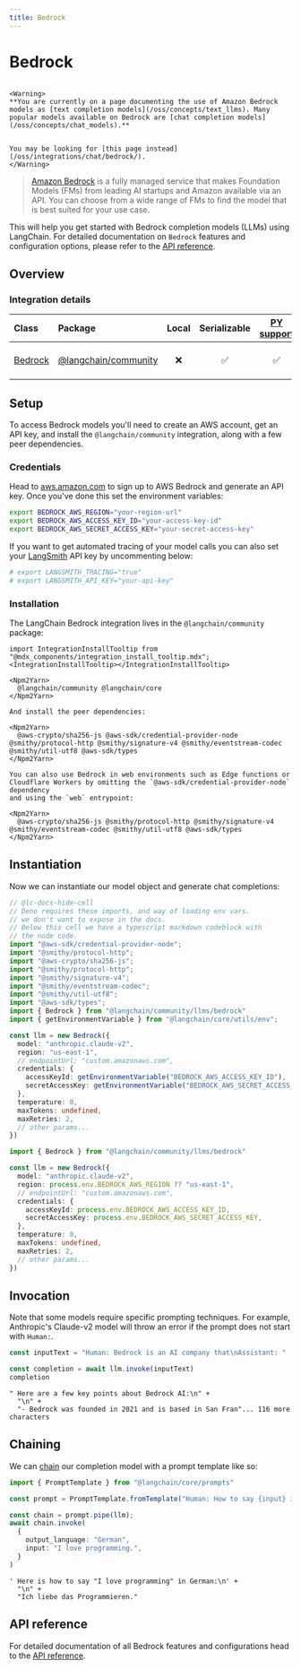 ```yaml
---
title: Bedrock
---
```


# Bedrock

```{=mdx}

<Warning>
**You are currently on a page documenting the use of Amazon Bedrock models as [text completion models](/oss/concepts/text_llms). Many popular models available on Bedrock are [chat completion models](/oss/concepts/chat_models).**


You may be looking for [this page instead](/oss/integrations/chat/bedrock/).
</Warning>

```

> [Amazon Bedrock](https://aws.amazon.com/bedrock/) is a fully managed service that makes Foundation Models (FMs)
> from leading AI startups and Amazon available via an API. You can choose from a wide range of FMs to find the model that is best suited for your use case.

This will help you get started with Bedrock completion models (LLMs) using LangChain. For detailed documentation on `Bedrock` features and configuration options, please refer to the [API reference](https://api.js.langchain.com/classes/langchain_community_llms_bedrock.Bedrock.html).

## Overview

### Integration details

| Class | Package | Local | Serializable | [PY support](https://python.langchain.com/docs/integrations/llms/bedrock) | Package downloads | Package latest |
| :--- | :--- | :---: | :---: |  :---: | :---: | :---: |
| [Bedrock](https://api.js.langchain.com/classes/langchain_community_llms_bedrock.Bedrock.html) | [@langchain/community](https://api.js.langchain.com/modules/langchain_community_llms_bedrock.html) | ❌ | ✅ | ✅ | ![NPM - Downloads](https://img.shields.io/npm/dm/@langchain/community?style=flat-square&label=%20&) | ![NPM - Version](https://img.shields.io/npm/v/@langchain/community?style=flat-square&label=%20&) |

## Setup

To access Bedrock models you'll need to create an AWS account, get an API key, and install the `@langchain/community` integration, along with a few peer dependencies.

### Credentials

Head to [aws.amazon.com](https://aws.amazon.com) to sign up to AWS Bedrock and generate an API key. Once you've done this set the environment variables:

```bash
export BEDROCK_AWS_REGION="your-region-url"
export BEDROCK_AWS_ACCESS_KEY_ID="your-access-key-id"
export BEDROCK_AWS_SECRET_ACCESS_KEY="your-secret-access-key"
```

If you want to get automated tracing of your model calls you can also set your [LangSmith](https://docs.smith.langchain.com/) API key by uncommenting below:

```bash
# export LANGSMITH_TRACING="true"
# export LANGSMITH_API_KEY="your-api-key"
```

### Installation

The LangChain Bedrock integration lives in the `@langchain/community` package:

```{=mdx}
import IntegrationInstallTooltip from "@mdx_components/integration_install_tooltip.mdx";
<IntegrationInstallTooltip></IntegrationInstallTooltip>

<Npm2Yarn>
  @langchain/community @langchain/core
</Npm2Yarn>

And install the peer dependencies:

<Npm2Yarn>
  @aws-crypto/sha256-js @aws-sdk/credential-provider-node @smithy/protocol-http @smithy/signature-v4 @smithy/eventstream-codec @smithy/util-utf8 @aws-sdk/types
</Npm2Yarn>

You can also use Bedrock in web environments such as Edge functions or Cloudflare Workers by omitting the `@aws-sdk/credential-provider-node` dependency
and using the `web` entrypoint:

<Npm2Yarn>
  @aws-crypto/sha256-js @smithy/protocol-http @smithy/signature-v4 @smithy/eventstream-codec @smithy/util-utf8 @aws-sdk/types
</Npm2Yarn>

```

## Instantiation

Now we can instantiate our model object and generate chat completions:

```typescript
// @lc-docs-hide-cell
// Deno requires these imports, and way of loading env vars.
// we don't want to expose in the docs.
// Below this cell we have a typescript markdown codeblock with
// the node code.
import "@aws-sdk/credential-provider-node";
import "@smithy/protocol-http";
import "@aws-crypto/sha256-js";
import "@smithy/protocol-http";
import "@smithy/signature-v4";
import "@smithy/eventstream-codec";
import "@smithy/util-utf8";
import "@aws-sdk/types";
import { Bedrock } from "@langchain/community/llms/bedrock"
import { getEnvironmentVariable } from "@langchain/core/utils/env";

const llm = new Bedrock({
  model: "anthropic.claude-v2",
  region: "us-east-1",
  // endpointUrl: "custom.amazonaws.com",
  credentials: {
    accessKeyId: getEnvironmentVariable("BEDROCK_AWS_ACCESS_KEY_ID"),
    secretAccessKey: getEnvironmentVariable("BEDROCK_AWS_SECRET_ACCESS_KEY"),
  },
  temperature: 0,
  maxTokens: undefined,
  maxRetries: 2,
  // other params...
})
```

```typescript
import { Bedrock } from "@langchain/community/llms/bedrock"

const llm = new Bedrock({
  model: "anthropic.claude-v2",
  region: process.env.BEDROCK_AWS_REGION ?? "us-east-1",
  // endpointUrl: "custom.amazonaws.com",
  credentials: {
    accessKeyId: process.env.BEDROCK_AWS_ACCESS_KEY_ID,
    secretAccessKey: process.env.BEDROCK_AWS_SECRET_ACCESS_KEY,
  },
  temperature: 0,
  maxTokens: undefined,
  maxRetries: 2,
  // other params...
})
```

## Invocation

Note that some models require specific prompting techniques. For example, Anthropic's Claude-v2 model will throw an error if
the prompt does not start with `Human:`.

```typescript
const inputText = "Human: Bedrock is an AI company that\nAssistant: "

const completion = await llm.invoke(inputText)
completion
```

```output
" Here are a few key points about Bedrock AI:\n" +
  "\n" +
  "- Bedrock was founded in 2021 and is based in San Fran"... 116 more characters
```

## Chaining

We can [chain](/oss/how-to/sequence/) our completion model with a prompt template like so:

```typescript
import { PromptTemplate } from "@langchain/core/prompts"

const prompt = PromptTemplate.fromTemplate("Human: How to say {input} in {output_language}:\nAssistant:")

const chain = prompt.pipe(llm);
await chain.invoke(
  {
    output_language: "German",
    input: "I love programming.",
  }
)
```

```output
' Here is how to say "I love programming" in German:\n' +
  "\n" +
  "Ich liebe das Programmieren."
```

## API reference

For detailed documentation of all Bedrock features and configurations head to the [API reference](https://api.js.langchain.com/classes/langchain_community_llms_bedrock.Bedrock.html).
